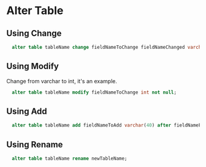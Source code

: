 # Alter Table

## Using Change

```sql
  alter table tableName change fieldNameToChange fieldNameChanged varchar(30);
```

## Using Modify

Change from varchar to int, it's an example.
```sql
  alter table tableName modify fieldNameToChange int not null;
```

## Using Add

```sql
  alter table tableName add fieldNameToAdd varchar(40) after fieldNameFromTable;
```

## Using Rename

```sql
  alter table tableName rename newTableName;
```
